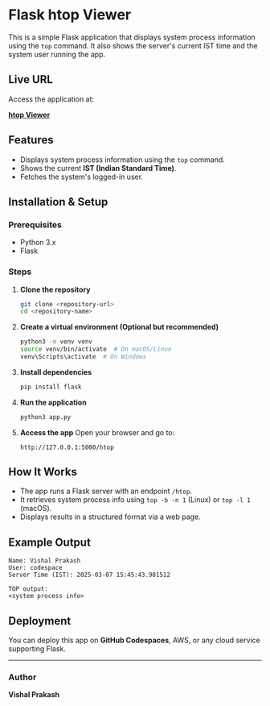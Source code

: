 # Flask htop Viewer

This is a simple Flask application that displays system process information using the `top` command. It also shows the server's current IST time and the system user running the app.

## Live URL
Access the application at:

[**htop Viewer**](https://cautious-space-acorn-jw57v4v776wcj79q-5000.app.github.dev/htop)

## Features
- Displays system process information using the `top` command.
- Shows the current **IST (Indian Standard Time)**.
- Fetches the system's logged-in user.

## Installation & Setup

### Prerequisites
- Python 3.x
- Flask

### Steps
1. **Clone the repository**
   ```sh
   git clone <repository-url>
   cd <repository-name>
   ```
2. **Create a virtual environment (Optional but recommended)**
   ```sh
   python3 -m venv venv
   source venv/bin/activate  # On macOS/Linux
   venv\Scripts\activate  # On Windows
   ```
3. **Install dependencies**
   ```sh
   pip install flask
   ```
4. **Run the application**
   ```sh
   python3 app.py
   ```
5. **Access the app**
   Open your browser and go to:
   ```
   http://127.0.0.1:5000/htop
   ```

## How It Works
- The app runs a Flask server with an endpoint `/htop`.
- It retrieves system process info using `top -b -n 1` (Linux) or `top -l 1` (macOS).
- Displays results in a structured format via a web page.

## Example Output
```
Name: Vishal Prakash
User: codespace
Server Time (IST): 2025-03-07 15:45:43.981512

TOP output:
<system process info>
```

## Deployment
You can deploy this app on **GitHub Codespaces**, AWS, or any cloud service supporting Flask.

---
### Author
**Vishal Prakash**